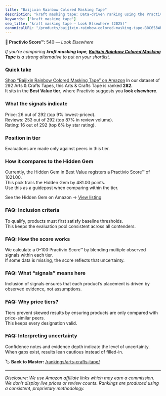 ```yaml
---
title: "Baijixin Rainbow Colored Masking Tape"
description: "kraft masking tape: Data-driven ranking using the Practivio Score™. Positioned by quality, value, demand, findability, momentum."
keywords: ["kraft masking tape"]
seo_title: "kraft masking tape — Look Elsewhere (2025)"
canonicalURL: "/products/baijixin-rainbow-colored-masking-tape-B0C653WMXN/"
---
```


**🚫 Practivio Score™:** 540 — _Look Elsewhere_


*If you're comparing **kraft masking tape**, **[Baijixin Rainbow Colored Masking Tape](https://www.amazon.com/dp/B0C653WMXN?tag=practivio-20)** is a strong alternative to put on your shortlist.*
### Quick take
[Shop “Baijixin Rainbow Colored Masking Tape” on Amazon](https://www.amazon.com/dp/B0C653WMXN?tag=practivio-20)
In our dataset of 292 Arts & Crafts Tapes, this Arts & Crafts Tape is ranked **282**.  
It sits in the **Best Value tier**, where Practivio suggests you **look elsewhere**.

### What the signals indicate
Price: 26 out of 292 (top 9% lowest-priced).  
Reviews: 253 out of 292 (top 87% in review volume).  
Rating: 16 out of 292 (top 6% by star rating).  

### Position in tier
Evaluations are made only against peers in this tier.

### How it compares to the Hidden Gem
Currently, the Hidden Gem in Best Value registers a Practivio Score™ of 1021.00.  
This pick trails the Hidden Gem by 481.00 points.  
Use this as a guidepost when comparing within the tier.  

See the Hidden Gem on Amazon → [View listing](https://www.amazon.com/dp/B0035LXTYU?tag=practivio-20)

### FAQ: Inclusion criteria
To qualify, products must first satisfy baseline thresholds.  
This keeps the evaluation pool consistent across all contenders.

### FAQ: How the score works
We calculate a 0–100 Practivio Score™ by blending multiple observed signals within each tier.  
If some data is missing, the score reflects that uncertainty.

### FAQ: What “signals” means here
Inclusion of signals ensures that each product’s placement is driven by observed evidence, not assumptions.

### FAQ: Why price tiers?
Tiers prevent skewed results by ensuring products are only compared with price-similar peers.  
This keeps every designation valid.

### FAQ: Interpreting uncertainty
Confidence notes and evidence depth indicate the level of uncertainty.  
When gaps exist, results lean cautious instead of filled-in.


🏷️ **Back to Master:** [/rankings/arts-crafts-tape/](/rankings/arts-crafts-tape/)

---
_Disclosure: We use Amazon affiliate links which may earn a commission. We don’t display live prices or review counts. Rankings are produced using a consistent, proprietary methodology._
